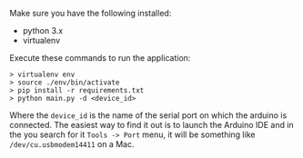 Make sure you have the following installed:

- python 3.x
- virtualenv

Execute these commands to run the application:
```
> virtualenv env
> source ./env/bin/activate
> pip install -r requirements.txt
> python main.py -d <device_id>
```

Where the `device_id` is the name of the serial port on which the arduino is connected. 
The easiest way to find it out is to launch the Arduino IDE and in the you search for it `Tools -> Port` menu, it will be something like `/dev/cu.usbmodem14411` on a Mac.
